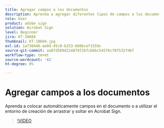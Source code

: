 ```yaml
---
title: Agregar campos a los documentos
description: Aprenda a agregar diferentes tipos de campos a los documentos
role: User
product: adobe sign
solution: Acrobat Sign
level: Beginner
jira: KT-10604
thumbnail: KT-10604.jpg
exl-id: 1a736446-ae0d-45c0-b253-666bcef1559c
source-git-commit: aa8fd589d214879f2bfcb6bc54576c707532fd6f
workflow-type: tm+mt
source-wordcount: '41'
ht-degree: 0%

---
```


# Agregar campos a los documentos

Aprenda a colocar automáticamente campos en el documento o a utilizar el entorno de creación de arrastrar y soltar en Acrobat Sign.

>[!VIDEO](https://video.tv.adobe.com/v/346620?quality=12&learn=on&hidetitle=true)
